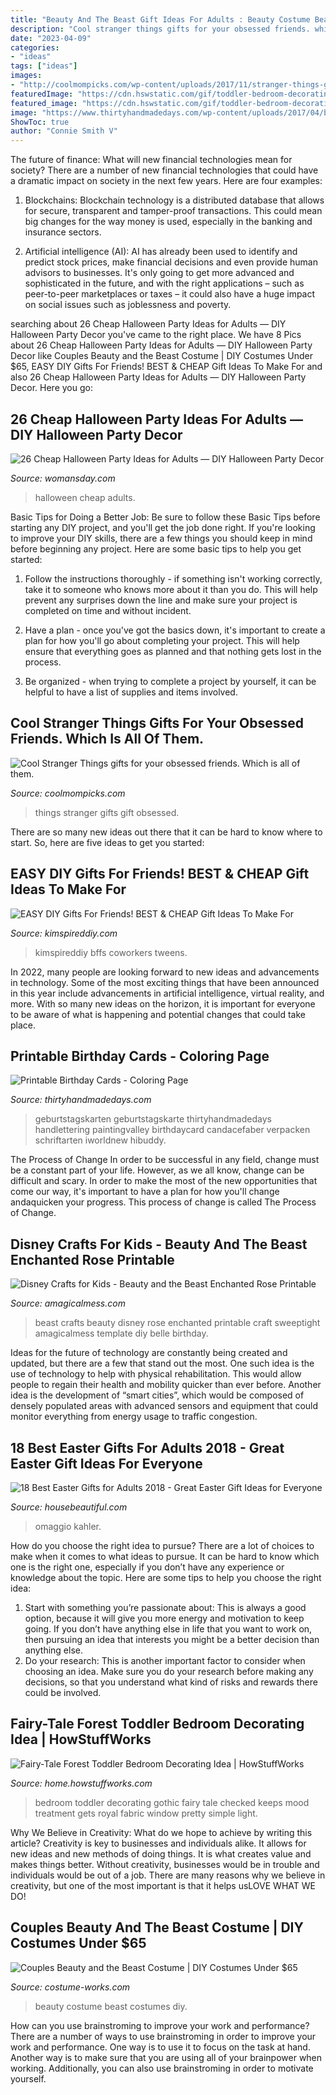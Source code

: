 ```yaml
---
title: "Beauty And The Beast Gift Ideas For Adults : Beauty Costume Beast Costumes Diy"
description: "Cool stranger things gifts for your obsessed friends. which is all of them."
date: "2023-04-09"
categories:
- "ideas"
tags: ["ideas"]
images:
- "http://coolmompicks.com/wp-content/uploads/2017/11/stranger-things-giclee-prints-the-lassoed-moon-feat.jpg"
featuredImage: "https://cdn.hswstatic.com/gif/toddler-bedroom-decorating-ideas-137a.jpg"
featured_image: "https://cdn.hswstatic.com/gif/toddler-bedroom-decorating-ideas-137a.jpg"
image: "https://www.thirtyhandmadedays.com/wp-content/uploads/2017/04/birthdaycard_1.jpg"
ShowToc: true
author: "Connie Smith V"
---
```



The future of finance: What will new financial technologies mean for society?
There are a number of new financial technologies that could have a dramatic impact on society in the next few years. Here are four examples:
1. Blockchains: Blockchain technology is a distributed database that allows for secure, transparent and tamper-proof transactions. This could mean big changes for the way money is used, especially in the banking and insurance sectors.

2. Artificial intelligence (AI): AI has already been used to identify and predict stock prices, make financial decisions and even provide human advisors to businesses. It's only going to get more advanced and sophisticated in the future, and with the right applications – such as peer-to-peer marketplaces or taxes – it could also have a huge impact on social issues such as joblessness and poverty.


	

		
searching about 26 Cheap Halloween Party Ideas for Adults — DIY Halloween Party Decor you've came to the right place. We have 8 Pics about 26 Cheap Halloween Party Ideas for Adults — DIY Halloween Party Decor like Couples Beauty and the Beast Costume | DIY Costumes Under $65, EASY DIY Gifts For Friends! BEST &amp; CHEAP Gift Ideas To Make For and also 26 Cheap Halloween Party Ideas for Adults — DIY Halloween Party Decor. Here you go:
		
    
## 26 Cheap Halloween Party Ideas For Adults — DIY Halloween Party Decor

<img loading=lazy src="http://wdy.h-cdn.co/assets/17/38/1505768307-graveyard-cookie-jar.jpg" onerror="this.onerror=null;this.src='https://tse2.mm.bing.net/th?id=OIP.Kf2dkNp_rqf7EPI-Kc92uwHaLH&amp;pid=15.1';" alt="26 Cheap Halloween Party Ideas for Adults — DIY Halloween Party Decor">

_Source: womansday.com_

>halloween cheap adults. 

	

Basic Tips for Doing a Better Job: Be sure to follow these Basic Tips before starting any DIY project, and you'll get the job done right.
If you're looking to improve your DIY skills, there are a few things you should keep in mind before beginning any project. Here are some basic tips to help you get started: 
1) Follow the instructions thoroughly - if something isn't working correctly, take it to someone who knows more about it than you do. This will help prevent any surprises down the line and make sure your project is completed on time and without incident. 

2) Have a plan - once you've got the basics down, it's important to create a plan for how you'll go about completing your project. This will help ensure that everything goes as planned and that nothing gets lost in the process. 

3) Be organized - when trying to complete a project by yourself, it can be helpful to have a list of supplies and items involved.

    
## Cool Stranger Things Gifts For Your Obsessed Friends. Which Is All Of Them.

<img loading=lazy src="http://coolmompicks.com/wp-content/uploads/2017/11/stranger-things-giclee-prints-the-lassoed-moon-feat.jpg" onerror="this.onerror=null;this.src='https://tse2.mm.bing.net/th?id=OIP.IBpbIScqTdk8c2WGoo-fbQHaE8&amp;pid=15.1';" alt="Cool Stranger Things gifts for your obsessed friends. Which is all of them.">

_Source: coolmompicks.com_

>things stranger gifts gift obsessed. 

	

There are so many new ideas out there that it can be hard to know where to start. So, here are five ideas to get you started: 

    
## EASY DIY Gifts For Friends! BEST &amp; CHEAP Gift Ideas To Make For

<img loading=lazy src="https://kimspireddiy.com/wp-content/uploads/2019/11/DIY-Gifts-For-Friends_Gift-Basket.jpg" onerror="this.onerror=null;this.src='https://tse2.mm.bing.net/th?id=OIP.Rxk626i6TwjwGI8m6ztMlgHaLH&amp;pid=15.1';" alt="EASY DIY Gifts For Friends! BEST &amp; CHEAP Gift Ideas To Make For">

_Source: kimspireddiy.com_

>kimspireddiy bffs coworkers tweens. 

	

In 2022, many people are looking forward to new ideas and advancements in technology. Some of the most exciting things that have been announced in this year include advancements in artificial intelligence, virtual reality, and more. With so many new ideas on the horizon, it is important for everyone to be aware of what is happening and potential changes that could take place.

    
## Printable Birthday Cards - Coloring Page

<img loading=lazy src="https://www.thirtyhandmadedays.com/wp-content/uploads/2017/04/birthdaycard_1.jpg" onerror="this.onerror=null;this.src='https://tse1.mm.bing.net/th?id=OIP.T_1DuHw_p3HBKAEw1SecBAHaLH&amp;pid=15.1';" alt="Printable Birthday Cards - Coloring Page">

_Source: thirtyhandmadedays.com_

>geburtstagskarten geburtstagskarte thirtyhandmadedays handlettering paintingvalley birthdaycard candacefaber verpacken schriftarten iworldnew hibuddy. 

	

The Process of Change
In order to be successful in any field, change must be a constant part of your life. However, as we all know, change can be difficult and scary. In order to make the most of the new opportunities that come our way, it's important to have a plan for how you'll change andaquicken your progress. This process of change is called The Process of Change.

    
## Disney Crafts For Kids - Beauty And The Beast Enchanted Rose Printable

<img loading=lazy src="https://amagicalmess.com/wp-content/uploads/2016/07/outdoor-rose-2.jpg" onerror="this.onerror=null;this.src='https://tse1.mm.bing.net/th?id=OIP.eBWGr5jFosSlA0edtO3pDAHaKB&amp;pid=15.1';" alt="Disney Crafts for Kids - Beauty and the Beast Enchanted Rose Printable">

_Source: amagicalmess.com_

>beast crafts beauty disney rose enchanted printable craft sweeptight amagicalmess template diy belle birthday. 

	

Ideas for the future of technology are constantly being created and updated, but there are a few that stand out the most. One such idea is the use of technology to help with physical rehabilitation. This would allow people to regain their health and mobility quicker than ever before. Another idea is the development of “smart cities”, which would be composed of densely populated areas with advanced sensors and equipment that could monitor everything from energy usage to traffic congestion.

    
## 18 Best Easter Gifts For Adults 2018 - Great Easter Gift Ideas For Everyone

<img loading=lazy src="https://hips.hearstapps.com/hbu.h-cdn.co/assets/17/12/vase-stripes.jpg?crop=1.0xw:1xh;center,top&amp;resize=768:*" onerror="this.onerror=null;this.src='https://tse4.mm.bing.net/th?id=OIP.1svJP2R_t3f0F6FrGlgTTgHaLH&amp;pid=15.1';" alt="18 Best Easter Gifts for Adults 2018 - Great Easter Gift Ideas for Everyone">

_Source: housebeautiful.com_

>omaggio kahler. 

	

How do you choose the right idea to pursue?
There are a lot of choices to make when it comes to what ideas to pursue. It can be hard to know which one is the right one, especially if you don’t have any experience or knowledge about the topic. Here are some tips to help you choose the right idea: 
1. Start with something you’re passionate about: This is always a good option, because it will give you more energy and motivation to keep going. If you don’t have anything else in life that you want to work on, then pursuing an idea that interests you might be a better decision than anything else. 
2. Do your research: This is another important factor to consider when choosing an idea. Make sure you do your research before making any decisions, so that you understand what kind of risks and rewards there could be involved. 

    
## Fairy-Tale Forest Toddler Bedroom Decorating Idea | HowStuffWorks

<img loading=lazy src="https://cdn.hswstatic.com/gif/toddler-bedroom-decorating-ideas-137a.jpg" onerror="this.onerror=null;this.src='https://tse4.mm.bing.net/th?id=OIP.7DDtnNiP9twSLFjrsKSIZAAAAA&amp;pid=15.1';" alt="Fairy-Tale Forest Toddler Bedroom Decorating Idea | HowStuffWorks">

_Source: home.howstuffworks.com_

>bedroom toddler decorating gothic fairy tale checked keeps mood treatment gets royal fabric window pretty simple light. 

	

Why We Believe in Creativity: What do we hope to achieve by writing this article?
Creativity is key to businesses and individuals alike. It allows for new ideas and new methods of doing things. It is what creates value and makes things better. Without creativity, businesses would be in trouble and individuals would be out of a job. There are many reasons why we believe in creativity, but one of the most important is that it helps usLOVE WHAT WE DO!

    
## Couples Beauty And The Beast Costume | DIY Costumes Under $65

<img loading=lazy src="https://photos.costume-works.com/full/beauty_and_the_beast60.jpg" onerror="this.onerror=null;this.src='https://tse1.mm.bing.net/th?id=OIP.hcdArinfHgns8AyWKNM5XgHaNK&amp;pid=15.1';" alt="Couples Beauty and the Beast Costume | DIY Costumes Under $65">

_Source: costume-works.com_

>beauty costume beast costumes diy. 

	

How can you use brainstroming to improve your work and performance?
There are a number of ways to use brainstroming in order to improve your work and performance. One way is to use it to focus on the task at hand. Another way is to make sure that you are using all of your brainpower when working. Additionally, you can also use brainstroming in order to motivate yourself.

